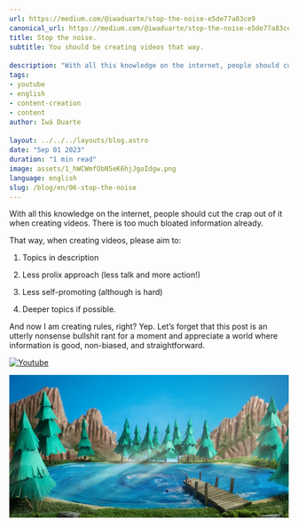 ```yaml
---
url: https://medium.com/@iwaduarte/stop-the-noise-e5de77a83ce9
canonical_url: https://medium.com/@iwaduarte/stop-the-noise-e5de77a83ce9
title: Stop the noise.
subtitle: You should be creating videos that way.

description: "With all this knowledge on the internet, people should cut the crap out of it when creating videos. There is too much bloated information already."
tags:
- youtube
- english
- content-creation
- content
author: Iwá Duarte

layout: ../../../layouts/blog.astro
date: "Sep 01 2023"
duration: "1 min read"
image: assets/1_hWCWmfObN5eK6hjJgoIdgw.png
language: english
slug: /blog/en/06-stop-the-noise
---
```


With all this knowledge on the internet, people should cut the crap out of it when creating videos. There is too much bloated information already.

That way, when creating videos, please aim to:

1. Topics in description

2. Less prolix approach (less talk and more action!)

3. Less self-promoting (although is hard)

4. Deeper topics if possible.

And now I am creating rules, right? Yep. Let’s forget that this post is an utterly nonsense bullshit rant for a moment and appreciate a world where information is good, non-biased, and straightforward.

[![Youtube](https://img.youtube.com/vi/rBrd_3VMC3c/hqdefault.jpg)](https://www.youtube.com/watch?v=rBrd_3VMC3c)

![](../../../../public/assets/1_hWCWmfObN5eK6hjJgoIdgw.png)


